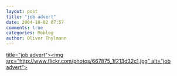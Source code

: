 ```yaml
---
layout: post
title: "job advert"
date: 2004-10-02 07:57
comments: true
categories: Moblog
author: Oliver Thylmann
---
```



[ title=&quot;job advert&quot;&gt;&lt;img src=&quot;http://www.flickr.com/photos/667875_1f213d32c1.jpg&quot; alt=&quot;job advert&quot;&gt;](http://www.flickr.com/photos/oliver/667875/)


